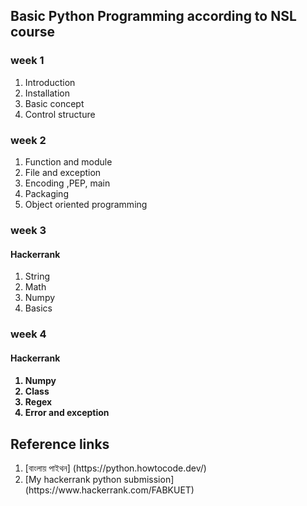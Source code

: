 <h2>Basic Python Programming according to NSL course </h2>
  
<h3> week 1 </h3>
<ol>
      <li>Introduction</li>
      <li>Installation</li>
      <li>Basic concept</li>
      <li>Control structure</li>
</ol>
  
  

  <h3>week 2 </h3>
    <ol>
      <li>Function and module</li>
      <li>File and exception</li>
      <li>Encoding ,PEP, main</li>
      <li>Packaging</li>
      <li>Object oriented programming</li>
    </ol>

  

<h3>week 3 </h3>
  <h4>Hackerrank</h4>
    <ol>
      <li>String</li>
      <li>Math</li>
      <li>Numpy</li>
      <li>Basics</li>
    </ol>

<h3> week 4 </h3>
  <h4> Hackerrank <h4/>
    <ol>
      <li>Numpy</li>
      <li>Class</li>
      <li>Regex</li>
      <li>Error and exception</li>
    </ol>

  
 <h2> Reference links</h2>
 <ol type='1'>
  <li>[বাংলায় পাইথন] (https://python.howtocode.dev/)</li>
  <li>[My hackerrank python submission] (https://www.hackerrank.com/FABKUET)</li>
  
</ol>
